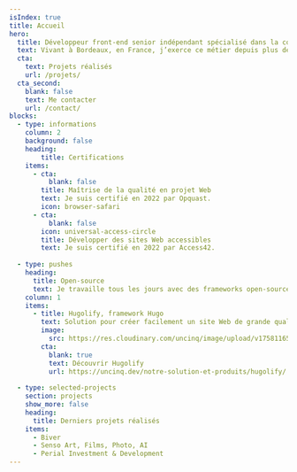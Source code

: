 ```yaml
---
isIndex: true
title: Accueil
hero:
  title: Développeur front-end senior indépendant spécialisé dans la conception de sites Web performants.
  text: Vivant à Bordeaux, en France, j’exerce ce métier depuis plus de 20 ans et je me spécialise dans la conception de sites Web performants (Core Web Vitals / Google PageSpeed), accessibles à tous et bas carbone.
  cta:
    text: Projets réalisés
    url: /projets/
  cta_second:
    blank: false
    text: Me contacter
    url: /contact/
blocks:
  - type: informations
    column: 2
    background: false
    heading:
        title: Certifications
    items:
      - cta:
          blank: false
        title: Maîtrise de la qualité en projet Web
        text: Je suis certifié en 2022 par Opquast.
        icon: browser-safari
      - cta:
          blank: false
        icon: universal-access-circle
        title: Développer des sites Web accessibles
        text: Je suis certifié en 2022 par Access42.
  
  - type: pushes
    heading:
      title: Open-source
      text: Je travaille tous les jours avec des frameworks open-source comme Bootstrap ou Hugo, c'est pour quoi je suis heureux de contribuer au mouvement en partageant mon travail sur mon framework Hugo.
    column: 1
    items:
      - title: Hugolify, framework Hugo
        text: Solution pour créer facilement un site Web de grande qualité tout en ayant un espace admin dédié et simplifié.
        image:
          src: https://res.cloudinary.com/uncinq/image/upload/v1758116598/181.Nodes_vgmgrr.svg
        cta:
          blank: true
          text: Découvrir Hugolify
          url: https://uncinq.dev/notre-solution-et-produits/hugolify/
  
  - type: selected-projects
    section: projects
    show_more: false
    heading:
      title: Derniers projets réalisés
    items:
      - Biver
      - Senso Art, Films, Photo, AI
      - Perial Investment & Development
---
```

